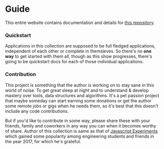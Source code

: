 # Guide

This entire website contains documentation and details for [this repository](https://github.com/a-y-u-s-h/apps). 


### Quickstart

Applications in this collection are supposed to be full fledged applications, independent of each other or complete in themsleves. So there's no **one way** to get started with them all, though as this show progresses, there's going to be quickstart docs for each of those individual applications. 

### Contribution

This project is something that the author is working on to stay sane in this world of noise. To get great sleep at night and to understand & develop mastery over tools, data structures and algorithms. It's a pet passion project that maybe someday can start earning some donations or get the author some remote jobs or gigs when he needs them, so it's best that this doesn't include any code contributions. 

But if you'd like to contribute in some way, please share these with your friends, family and coworkers in any way you can when it becomes worthy of share. Author of this collection is same as that of [Javascript Experiments](https://ayushsharma.net/experiments) which gained some popularity among engineering students and friends in the year 2017, for which he's grateful.